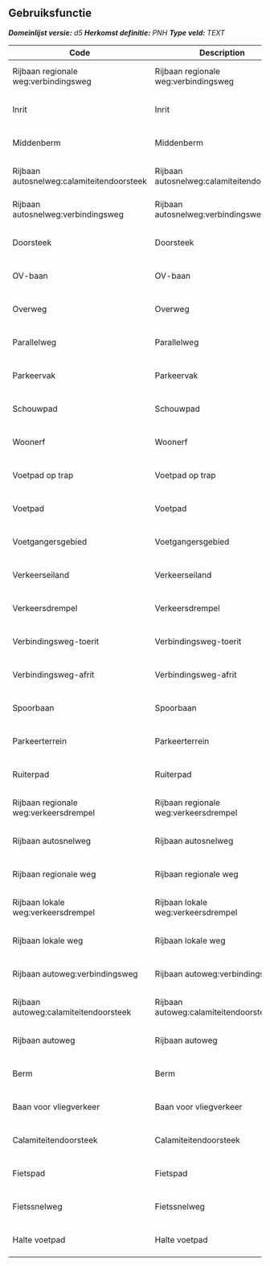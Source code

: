﻿## Gebruiksfunctie

*__Domeinlijst versie:__ d5*
*__Herkomst definitie:__ PNH*
*__Type veld:__ TEXT*

|__Code__ |__Description__ |__Definitie__	|
|	---	|	---	|   ---	| 
| Rijbaan regionale weg:verbindingsweg | Rijbaan regionale weg:verbindingsweg | Begruiksfunctie van een wegdeel |
| Inrit | Inrit | Begruiksfunctie van een wegdeel |
| Middenberm | Middenberm | Begruiksfunctie van een wegdeel |
| Rijbaan autosnelweg:calamiteitendoorsteek | Rijbaan autosnelweg:calamiteitendoorsteek | Begruiksfunctie van een wegdeel |
| Rijbaan autosnelweg:verbindingsweg | Rijbaan autosnelweg:verbindingsweg | Begruiksfunctie van een wegdeel |
| Doorsteek | Doorsteek | Begruiksfunctie van een wegdeel |
| OV-baan | OV-baan | Begruiksfunctie van een wegdeel |
| Overweg | Overweg | Begruiksfunctie van een wegdeel |
| Parallelweg | Parallelweg | Begruiksfunctie van een wegdeel |
| Parkeervak | Parkeervak | Begruiksfunctie van een wegdeel |
| Schouwpad | Schouwpad | Begruiksfunctie van een wegdeel |
| Woonerf | Woonerf | Begruiksfunctie van een wegdeel |
| Voetpad op trap | Voetpad op trap | Begruiksfunctie van een wegdeel |
| Voetpad | Voetpad | Begruiksfunctie van een wegdeel |
| Voetgangersgebied | Voetgangersgebied | Begruiksfunctie van een wegdeel |
| Verkeerseiland | Verkeerseiland | Begruiksfunctie van een wegdeel |
| Verkeersdrempel | Verkeersdrempel | Begruiksfunctie van een wegdeel |
| Verbindingsweg-toerit | Verbindingsweg-toerit | Begruiksfunctie van een wegdeel |
| Verbindingsweg-afrit | Verbindingsweg-afrit | Begruiksfunctie van een wegdeel |
| Spoorbaan | Spoorbaan | Begruiksfunctie van een wegdeel |
| Parkeerterrein | Parkeerterrein | Begruiksfunctie van een wegdeel |
| Ruiterpad | Ruiterpad | Begruiksfunctie van een wegdeel |
| Rijbaan regionale weg:verkeersdrempel | Rijbaan regionale weg:verkeersdrempel | Begruiksfunctie van een wegdeel |
| Rijbaan autosnelweg | Rijbaan autosnelweg | Begruiksfunctie van een wegdeel |
| Rijbaan regionale weg | Rijbaan regionale weg | Begruiksfunctie van een wegdeel |
| Rijbaan lokale weg:verkeersdrempel | Rijbaan lokale weg:verkeersdrempel | Begruiksfunctie van een wegdeel |
| Rijbaan lokale weg | Rijbaan lokale weg | Begruiksfunctie van een wegdeel |
| Rijbaan autoweg:verbindingsweg | Rijbaan autoweg:verbindingsweg | Begruiksfunctie van een wegdeel |
| Rijbaan autoweg:calamiteitendoorsteek | Rijbaan autoweg:calamiteitendoorsteek | Begruiksfunctie van een wegdeel |
| Rijbaan autoweg | Rijbaan autoweg | Begruiksfunctie van een wegdeel |
| Berm | Berm | Begruiksfunctie van een wegdeel |
| Baan voor vliegverkeer | Baan voor vliegverkeer | Begruiksfunctie van een wegdeel |
| Calamiteitendoorsteek | Calamiteitendoorsteek | Begruiksfunctie van een wegdeel |
| Fietspad | Fietspad | Begruiksfunctie van een wegdeel |
| Fietssnelweg | Fietssnelweg | Begruiksfunctie van een wegdeel |
| Halte voetpad | Halte voetpad | Begruiksfunctie van een wegdeel |
